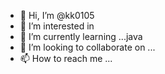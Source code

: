 - 👋 Hi, I’m @kk0105
- 👀 I’m interested in 
- 🌱 I’m currently learning ...java
- 💞️ I’m looking to collaborate on ...
- 📫 How to reach me ...

<!---
kk0105/kk0105 is a ✨ special ✨ repository because its `README.md` (this file) appears on your GitHub profile.
You can click the Preview link to take a look at your changes.
--->
